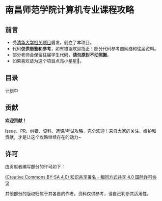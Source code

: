 # 南昌师范学院计算机专业课程攻略
## 前言
- 受[清华大学相关项目](https://github.com/PKUanonym/REKCARC-TSC-UHT)启发，创立了本项目。
- 代码**仅供借鉴和参考**，如有错误欢迎指正！部分代码参考自网络和往届资料。
- 部分老师会保留往届学生代码，**请勿原封不动照搬**。
- 如果喜欢请为这个项目点亮小星星🌟。

## 目录

计划中

## 贡献

**欢迎贡献！**

Issue、PR、纠错、资料、选课/考试攻略，完全欢迎！来自大家的关注、维护和贡献，才是让这个攻略继续存在的动力~

## 许可

由贡献者编写部分的许可如下：

[(Creative Commons BY-SA 4.0) 知识共享署名 - 相同方式共享 4.0 国际许可协议](https://creativecommons.org/licenses/by-nc-sa/4.0/deed.zh)

其他部分的版权归属于其各自的作者。资料仅供参考，请自己判断其适用性。

